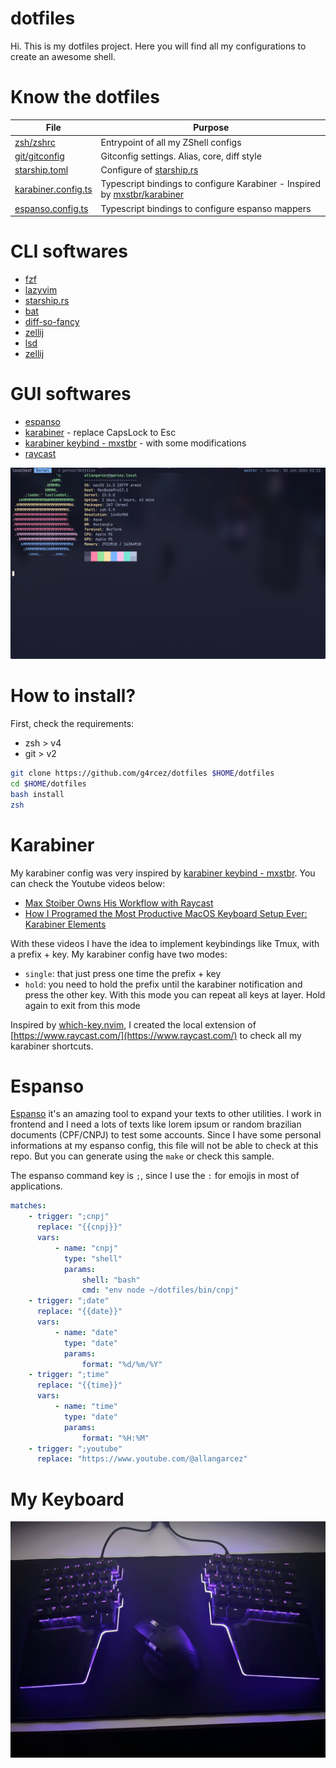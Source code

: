 # dotfiles

Hi. This is my dotfiles project. Here you will find all my configurations to create an awesome shell.

# Know the dotfiles

| File                                                                                                    | Purpose                                                                                                          |
| ------------------------------------------------------------------------------------------------------- | ---------------------------------------------------------------------------------------------------------------- |
| [zsh/zshrc](https://github.com/g4rcez/dotfiles/blob/master/zsh/zshrc)                                   | Entrypoint of all my ZShell configs                                                                              |
| [git/gitconfig](https://github.com/g4rcez/dotfiles/blob/master/git/gitconfig)                           | Gitconfig settings. Alias, core, diff style                                                                      |
| [starship.toml](https://github.com/g4rcez/dotfiles/blob/master/config/starship.toml)                    | Configure of [starship.rs](https://starship.rs)                                                                  |
| [karabiner.config.ts](https://github.com/g4rcez/dotfiles/blob/master/src/karabiner/karabiner.config.ts) | Typescript bindings to configure Karabiner - Inspired by [mxstbr/karabiner](https://github.com/mxstbr/karabiner) |
| [espanso.config.ts](https://github.com/g4rcez/dotfiles/blob/master/src/espanso/espanso.config.ts)       | Typescript bindings to configure espanso mappers                                                                 |

# CLI softwares

- [fzf](https://github.com/junegunn/fzf)
- [lazyvim](https://lazyvim.org/)
- [starship.rs](https://starship.rs)
- [bat](https://github.com/sharkdp/bat)
- [diff-so-fancy](https://github.com/so-fancy/diff-so-fancy)
- [zellij](https://zellij.dev/)
- [lsd](https://github.com/lsd-rs/lsd)
- [zellij](https://zellij.dev/)

# GUI softwares

- [espanso](https://espanso.org/)
- [karabiner](https://karabiner-elements.pqrs.org/index.html) - replace CapsLock to Esc
- [karabiner keybind - mxstbr](https://github.com/mxstbr/karabiner) - with some modifications
- [raycast](https://www.raycast.com/)

![my shell](./assets/shell.png)

# How to install?

First, check the requirements:

- zsh > v4
- git > v2

```bash
git clone https://github.com/g4rcez/dotfiles $HOME/dotfiles
cd $HOME/dotfiles
bash install
zsh
```

# Karabiner

My karabiner config was very inspired by [karabiner keybind - mxstbr](https://github.com/mxstbr/karabiner). You can
check the Youtube videos below:

- [Max Stoiber Owns His Workflow with Raycast](https://www.youtube.com/watch?v=m5MDv9qwhU8)
- [How I Programed the Most Productive MacOS Keyboard Setup Ever: Karabiner Elements](https://www.youtube.com/watch?v=j4b_uQX3Vu0)

With these videos I have the idea to implement keybindings like Tmux, with a prefix + key. My karabiner config have two
modes:

- `single`: that just press one time the prefix + key
- `hold`: you need to hold the prefix until the karabiner notification and press the other key. With this mode you can
  repeat all keys at layer. Hold again to exit from this mode

Inspired by [which-key.nvim](https://github.com/folke/which-key.nvim), I created the local extension of
[https://www.raycast.com/](https://www.raycast.com/) to check all my karabiner shortcuts.

# Espanso

[Espanso](https://espanso.org/) it's an amazing tool to expand your texts to other utilities. I work in frontend and I
need a lots of texts like lorem ipsum or random brazilian documents (CPF/CNPJ) to test some accounts. Since I have some
personal informations at my espanso config, this file will not be able to check at this repo. But you can generate using
the `make` or check this sample.

The espanso command key is `;`, since I use the `:` for emojis in most of applications.

```yaml
matches:
    - trigger: ";cnpj"
      replace: "{{cnpj}}"
      vars:
          - name: "cnpj"
            type: "shell"
            params:
                shell: "bash"
                cmd: "env node ~/dotfiles/bin/cnpj"
    - trigger: ";date"
      replace: "{{date}}"
      vars:
          - name: "date"
            type: "date"
            params:
                format: "%d/%m/%Y"
    - trigger: ";time"
      replace: "{{time}}"
      vars:
          - name: "time"
            type: "date"
            params:
                format: "%H:%M"
    - trigger: ";youtube"
      replace: "https://www.youtube.com/@allangarcez"
```

# My Keyboard

![my keyboard](./assets/keyboard.jpg)
